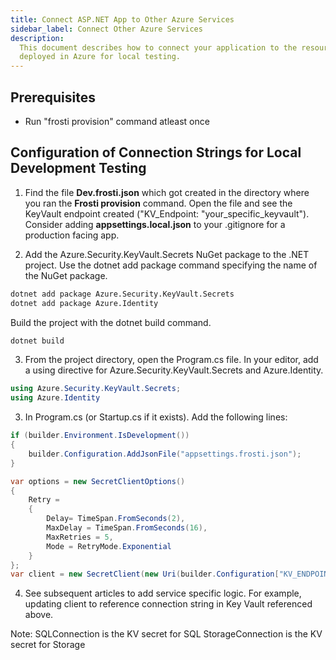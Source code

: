 ```yaml
---
title: Connect ASP.NET App to Other Azure Services
sidebar_label: Connect Other Azure Services
description:
  This document describes how to connect your application to the resources
  deployed in Azure for local testing.
---
```


## Prerequisites
- Run "frosti provision" command atleast once

## Configuration of Connection Strings for Local Development Testing

1. Find the file **Dev.frosti.json** which got created in the directory where you ran the **Frosti provision** command. Open the file and see the KeyVault endpoint created ("KV_Endpoint: "your_specific_keyvault"). Consider adding **appsettings.local.json** to your .gitignore for a production facing app. 

2. Add the Azure.Security.KeyVault.Secrets NuGet package to the .NET project. Use the dotnet add package command specifying the name of the NuGet package.

```bash title=".NET CLI"
dotnet add package Azure.Security.KeyVault.Secrets
dotnet add package Azure.Identity
```
Build the project with the dotnet build command.

```bash title=".NET CLI"
dotnet build
```
3. From the project directory, open the Program.cs file. In your editor, add a using directive for Azure.Security.KeyVault.Secrets and Azure.Identity.

```csharp title="Program.cs"
using Azure.Security.KeyVault.Secrets;
using Azure.Identity
```


3. In Program.cs (or Startup.cs if it exists). Add the following lines: 

```csharp title="Program.cs"
if (builder.Environment.IsDevelopment())
{
    builder.Configuration.AddJsonFile("appsettings.frosti.json");
}

var options = new SecretClientOptions()
{
    Retry =
    {
        Delay= TimeSpan.FromSeconds(2),
        MaxDelay = TimeSpan.FromSeconds(16),
        MaxRetries = 5,
        Mode = RetryMode.Exponential
    }
};
var client = new SecretClient(new Uri(builder.Configuration["KV_ENDPOINT"]), new DefaultAzureCredential(), options);
```

4. See subsequent articles to add service specific logic. For example, updating client to reference connection string in Key Vault referenced above.

Note:
SQLConnection is the KV secret for SQL
StorageConnection is the KV secret for Storage



